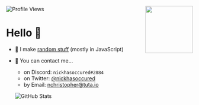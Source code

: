 ![Profile Views](https://komarev.com/ghpvc/?username=nickhasoccured)
<img align="right" width=128 height=128 src="https://i.imgur.com/juzP88k.png">
<h1>Hello 👋</h1>

* 🌱 I make [random stuff](https://github.com/nickhasoccured?tab=repositories) (mostly in JavaScript)
* 💬 You can contact me...
  - on Discord: `nickhasoccured#2884`
  - on Twitter: [@nickhasoccured](https://twitter.com/nickhasoccured)
  - by Email: [nchristopher@tuta.io](mailto:nchristopher@tuta.io)
  
  ![GitHub Stats](https://github-readme-stats.vercel.app/api?username=nickhasoccured&show_icons=true&theme=dark&count_private=true)
